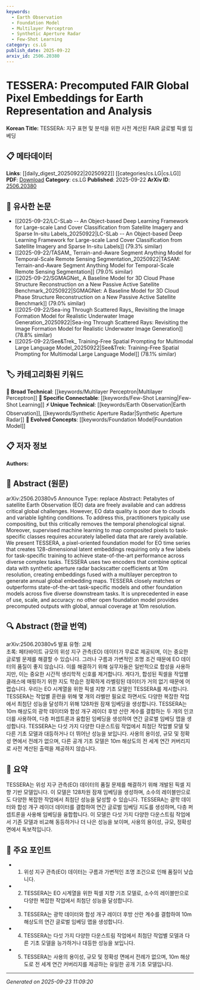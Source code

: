 ```yaml
---
keywords:
  - Earth Observation
  - Foundation Model
  - Multilayer Perceptron
  - Synthetic Aperture Radar
  - Few-Shot Learning
category: cs.LG
publish_date: 2025-09-22
arxiv_id: 2506.20380
---
```


<!-- KEYWORD_LINKING_METADATA:
{
  "processed_timestamp": "2025-09-23T11:09:20.723563",
  "vocabulary_version": "1.0",
  "selected_keywords": [
    "Earth Observation",
    "Foundation Model",
    "Multilayer Perceptron",
    "Synthetic Aperture Radar",
    "Few-Shot Learning"
  ],
  "rejected_keywords": [],
  "similarity_scores": {
    "Earth Observation": 0.82,
    "Foundation Model": 0.79,
    "Multilayer Perceptron": 0.75,
    "Synthetic Aperture Radar": 0.81,
    "Few-Shot Learning": 0.83
  },
  "extraction_method": "AI_prompt_based",
  "budget_applied": true,
  "candidates_json": {
    "candidates": [
      {
        "surface": "Earth Observation",
        "canonical": "Earth Observation",
        "aliases": [
          "EO"
        ],
        "category": "unique_technical",
        "rationale": "Earth Observation is a critical field for satellite data analysis and directly relates to the paper's focus.",
        "novelty_score": 0.65,
        "connectivity_score": 0.78,
        "specificity_score": 0.85,
        "link_intent_score": 0.82
      },
      {
        "surface": "Foundation Model",
        "canonical": "Foundation Model",
        "aliases": [
          "Pre-trained Model"
        ],
        "category": "evolved_concepts",
        "rationale": "Foundation models are central to the paper's methodology and connect to broader AI concepts.",
        "novelty_score": 0.58,
        "connectivity_score": 0.84,
        "specificity_score": 0.76,
        "link_intent_score": 0.79
      },
      {
        "surface": "Multilayer Perceptron",
        "canonical": "Multilayer Perceptron",
        "aliases": [
          "MLP"
        ],
        "category": "broad_technical",
        "rationale": "This is a fundamental neural network architecture used in the paper's model.",
        "novelty_score": 0.45,
        "connectivity_score": 0.87,
        "specificity_score": 0.72,
        "link_intent_score": 0.75
      },
      {
        "surface": "Synthetic Aperture Radar",
        "canonical": "Synthetic Aperture Radar",
        "aliases": [
          "SAR"
        ],
        "category": "unique_technical",
        "rationale": "SAR is a specific data source used in the model, crucial for understanding the data fusion process.",
        "novelty_score": 0.68,
        "connectivity_score": 0.79,
        "specificity_score": 0.88,
        "link_intent_score": 0.81
      },
      {
        "surface": "Few-Shot Learning",
        "canonical": "Few-Shot Learning",
        "aliases": [
          "FSL"
        ],
        "category": "specific_connectable",
        "rationale": "Few-Shot Learning is a key technique in the paper, enabling effective model training with minimal data.",
        "novelty_score": 0.6,
        "connectivity_score": 0.86,
        "specificity_score": 0.8,
        "link_intent_score": 0.83
      }
    ],
    "ban_list_suggestions": [
      "compositing",
      "task-specific"
    ]
  },
  "decisions": [
    {
      "candidate_surface": "Earth Observation",
      "resolved_canonical": "Earth Observation",
      "decision": "linked",
      "scores": {
        "novelty": 0.65,
        "connectivity": 0.78,
        "specificity": 0.85,
        "link_intent": 0.82
      }
    },
    {
      "candidate_surface": "Foundation Model",
      "resolved_canonical": "Foundation Model",
      "decision": "linked",
      "scores": {
        "novelty": 0.58,
        "connectivity": 0.84,
        "specificity": 0.76,
        "link_intent": 0.79
      }
    },
    {
      "candidate_surface": "Multilayer Perceptron",
      "resolved_canonical": "Multilayer Perceptron",
      "decision": "linked",
      "scores": {
        "novelty": 0.45,
        "connectivity": 0.87,
        "specificity": 0.72,
        "link_intent": 0.75
      }
    },
    {
      "candidate_surface": "Synthetic Aperture Radar",
      "resolved_canonical": "Synthetic Aperture Radar",
      "decision": "linked",
      "scores": {
        "novelty": 0.68,
        "connectivity": 0.79,
        "specificity": 0.88,
        "link_intent": 0.81
      }
    },
    {
      "candidate_surface": "Few-Shot Learning",
      "resolved_canonical": "Few-Shot Learning",
      "decision": "linked",
      "scores": {
        "novelty": 0.6,
        "connectivity": 0.86,
        "specificity": 0.8,
        "link_intent": 0.83
      }
    }
  ]
}
-->

# TESSERA: Precomputed FAIR Global Pixel Embeddings for Earth Representation and Analysis

**Korean Title:** TESSERA: 지구 표현 및 분석을 위한 사전 계산된 FAIR 글로벌 픽셀 임베딩

## 📋 메타데이터

**Links**: [[daily_digest_20250922|20250922]] [[categories/cs.LG|cs.LG]]
**PDF**: [Download](https://arxiv.org/pdf/2506.20380.pdf)
**Category**: cs.LG
**Published**: 2025-09-22
**ArXiv ID**: [2506.20380](https://arxiv.org/abs/2506.20380)

## 🔗 유사한 논문
- [[2025-09-22/LC-SLab -- An Object-based Deep Learning Framework for Large-scale Land Cover Classification from Satellite Imagery and Sparse In-situ Labels_20250922|LC-SLab -- An Object-based Deep Learning Framework for Large-scale Land Cover Classification from Satellite Imagery and Sparse In-situ Labels]] (79.3% similar)
- [[2025-09-22/TASAM_ Terrain-and-Aware Segment Anything Model for Temporal-Scale Remote Sensing Segmentation_20250922|TASAM: Terrain-and-Aware Segment Anything Model for Temporal-Scale Remote Sensing Segmentation]] (79.0% similar)
- [[2025-09-22/SGMAGNet_ A Baseline Model for 3D Cloud Phase Structure Reconstruction on a New Passive Active Satellite Benchmark_20250922|SGMAGNet: A Baseline Model for 3D Cloud Phase Structure Reconstruction on a New Passive Active Satellite Benchmark]] (79.0% similar)
- [[2025-09-22/Sea-ing Through Scattered Rays_ Revisiting the Image Formation Model for Realistic Underwater Image Generation_20250922|Sea-ing Through Scattered Rays: Revisiting the Image Formation Model for Realistic Underwater Image Generation]] (78.8% similar)
- [[2025-09-22/See&Trek_ Training-Free Spatial Prompting for Multimodal Large Language Model_20250922|See&Trek: Training-Free Spatial Prompting for Multimodal Large Language Model]] (78.1% similar)

## 🏷️ 카테고리화된 키워드
**🧠 Broad Technical**: [[keywords/Multilayer Perceptron|Multilayer Perceptron]]
**🔗 Specific Connectable**: [[keywords/Few-Shot Learning|Few-Shot Learning]]
**⚡ Unique Technical**: [[keywords/Earth Observation|Earth Observation]], [[keywords/Synthetic Aperture Radar|Synthetic Aperture Radar]]
**🚀 Evolved Concepts**: [[keywords/Foundation Model|Foundation Model]]

## 📋 저자 정보

**Authors:** 

## 📄 Abstract (원문)

arXiv:2506.20380v5 Announce Type: replace 
Abstract: Petabytes of satellite Earth Observation (EO) data are freely available and can address critical global challenges. However, EO data quality is poor due to clouds and variable lighting conditions. To address this, practitioners typically use compositing, but this critically removes the temporal phenological signal. Moreover, supervised machine learning to map composited pixels to task-specific classes requires accurately labelled data that are rarely available. We present TESSERA, a pixel-oriented foundation model for EO time series that creates 128-dimensional latent embeddings requiring only a few labels for task-specific training to achieve state-of-the-art performance across diverse complex tasks. TESSERA uses two encoders that combine optical data with synthetic aperture radar backscatter coefficients at 10m resolution, creating embeddings fused with a multilayer perceptron to generate annual global embedding maps. TESSERA closely matches or outperforms state-of-the-art task-specific models and other foundation models across five diverse downstream tasks. It is unprecedented in ease of use, scale, and accuracy: no other open foundation model provides precomputed outputs with global, annual coverage at 10m resolution.

## 🔍 Abstract (한글 번역)

arXiv:2506.20380v5 발표 유형: 교체  
초록: 페타바이트 규모의 위성 지구 관측(EO) 데이터가 무료로 제공되며, 이는 중요한 글로벌 문제를 해결할 수 있습니다. 그러나 구름과 가변적인 조명 조건 때문에 EO 데이터의 품질이 좋지 않습니다. 이를 해결하기 위해 실무자들은 일반적으로 합성을 사용하지만, 이는 중요한 시간적 생리학적 신호를 제거합니다. 게다가, 합성된 픽셀을 작업별 클래스에 매핑하기 위한 지도 학습은 정확하게 라벨링된 데이터가 거의 없기 때문에 어렵습니다. 우리는 EO 시계열을 위한 픽셀 지향 기초 모델인 TESSERA를 제시합니다. TESSERA는 작업별 훈련을 위해 몇 개의 라벨만 필요로 하면서도 다양한 복잡한 작업에서 최첨단 성능을 달성하기 위해 128차원 잠재 임베딩을 생성합니다. TESSERA는 10m 해상도의 광학 데이터와 합성 개구 레이더 후방 산란 계수를 결합하는 두 개의 인코더를 사용하여, 다층 퍼셉트론과 융합된 임베딩을 생성하여 연간 글로벌 임베딩 맵을 생성합니다. TESSERA는 다섯 가지 다양한 다운스트림 작업에서 최첨단 작업별 모델 및 다른 기초 모델과 대등하거나 더 뛰어난 성능을 보입니다. 사용의 용이성, 규모 및 정확성 면에서 전례가 없으며, 다른 공개 기초 모델은 10m 해상도의 전 세계 연간 커버리지로 사전 계산된 출력을 제공하지 않습니다.

## 📝 요약

TESSERA는 위성 지구 관측(EO) 데이터의 품질 문제를 해결하기 위해 개발된 픽셀 지향 기반 모델입니다. 이 모델은 128차원 잠재 임베딩을 생성하며, 소수의 레이블만으로도 다양한 복잡한 작업에서 최첨단 성능을 달성할 수 있습니다. TESSERA는 광학 데이터와 합성 개구 레이더 데이터를 결합하여 연간 글로벌 임베딩 지도를 생성하며, 다층 퍼셉트론을 사용해 임베딩을 융합합니다. 이 모델은 다섯 가지 다양한 다운스트림 작업에서 기존 모델과 비교해 동등하거나 더 나은 성능을 보이며, 사용의 용이성, 규모, 정확성 면에서 독보적입니다.

## 🎯 주요 포인트

- 1. 위성 지구 관측(EO) 데이터는 구름과 가변적인 조명 조건으로 인해 품질이 낮습니다.
- 2. TESSERA는 EO 시계열을 위한 픽셀 지향 기초 모델로, 소수의 레이블만으로 다양한 복잡한 작업에서 최첨단 성능을 달성합니다.
- 3. TESSERA는 광학 데이터와 합성 개구 레이더 후방 산란 계수를 결합하여 10m 해상도의 연간 글로벌 임베딩 맵을 생성합니다.
- 4. TESSERA는 다섯 가지 다양한 다운스트림 작업에서 최첨단 작업별 모델과 다른 기초 모델을 능가하거나 대등한 성능을 보입니다.
- 5. TESSERA는 사용의 용이성, 규모 및 정확성 면에서 전례가 없으며, 10m 해상도로 전 세계 연간 커버리지를 제공하는 유일한 공개 기초 모델입니다.


---

*Generated on 2025-09-23 11:09:20*